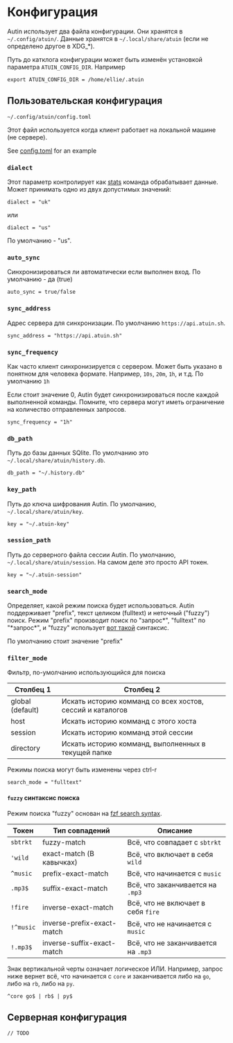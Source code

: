 # Конфигурация

Autin использует два файла конфигурации. Они хранятся в `~/.config/atuin/`. Данные
хранятся в `~/.local/share/atuin` (если не определено другое в XDG\_\*).

Путь до катклога конфигурации может быть изменён установкой 
параметра `ATUIN_CONFIG_DIR`. Например

```
export ATUIN_CONFIG_DIR = /home/ellie/.atuin
```

## Пользовательская конфигурация

```
~/.config/atuin/config.toml
```

Этот файл используется когда клиент работает на локальной машине (не сервере).

See [config.toml](../atuin-client/config.toml) for an example

### `dialect`

Этот параметр контролирует как [stats](stats.md) команда обрабатывает данные.
Может принимать одно из двух допустимых значений:

```
dialect = "uk"
```

или

```
dialect = "us"
```

По умолчанию - "us".

### `auto_sync`

Синхронизироваться ли автоматически если выполнен вход. По умолчанию - да (true)
```
auto_sync = true/false
```

### `sync_address`

Адрес сервера для синхронизации. По умолчанию `https://api.atuin.sh`.

```
sync_address = "https://api.atuin.sh"
```

### `sync_frequency`

Как часто клиент синхронизируется с сервером. Может быть указано в 
понятном для человека формате. Например, `10s`, `20m`, `1h`, и т.д.
По умолчанию `1h`

Если стоит значение 0, Autin будет синхронизироваться после каждой выполненной команды.
Помните, что сервера могут иметь ограничение на количество отправленных запросов.

```
sync_frequency = "1h"
```

### `db_path`

Путь до базы данных SQlite. По умолчанию это
`~/.local/share/atuin/history.db`.

```
db_path = "~/.history.db"
```

### `key_path`

Путь до ключа шифрования Autin. По умолчанию,
`~/.local/share/atuin/key`.

```
key = "~/.atuin-key"
```

### `session_path`

Путь до серверного файла сессии Autin. По умолчанию,
`~/.local/share/atuin/session`. На самом деле это просто API токен.

```
key = "~/.atuin-session"
```

### `search_mode`

Определяет, какой режим поиска будет использоваться. Autin поддерживает "prefix",
текст целиком (fulltext) и неточный ("fuzzy") поиск. Режим "prefix" производит
поиск по "запрос\*", "fulltext" по "\*запрос\*", и "fuzzy" использует 
[вот такой](#fuzzy-search-syntax) синтаксис.

По умолчанию стоит значение "prefix"

### `filter_mode`

Фильтр, по-умолчанию использующийся для поиска

| Столбец 1        | Столбец 2	                                                |
|------------------|-----------------------------------------------------------|
| global (default) | Искать историю комманд со всех хостов, сессий и каталогов |
| host             | Искать историю комманд с этого хоста                      |
| session          | Искать историю комманд этой сессии                        |
| directory        | Искать историю комманд, выполненных в текущей папке       |

Режимы поиска могут быть изменены через ctrl-r


```
search_mode = "fulltext"
```

#### `fuzzy` синтаксис поиска

Режим поиска "fuzzy" основан на
[fzf search syntax](https://github.com/junegunn/fzf#search-syntax).

| Токен     | Тип совпадений             | Описание                            |
|-----------|----------------------------|-------------------------------------|
| `sbtrkt`  | fuzzy-match                | Всё, что совпадает с `sbtrkt`       |
| `'wild`   | exact-match (В кавычках)   | Всё, что включает в себя `wild`     |
| `^music`  | prefix-exact-match         | Всё, что начинается с `music`       |
| `.mp3$`   | suffix-exact-match         | Всё, что заканчивается на `.mp3`    |
| `!fire`   | inverse-exact-match        | Всё, что не включает в себя `fire`  |
| `!^music` | inverse-prefix-exact-match | Всё, что не начинается с `music`    |
| `!.mp3$`  | inverse-suffix-exact-match | Всё, что не заканчивается на `.mp3` |

Знак вертикальной черты означает логическое ИЛИ. Например, запрос ниже вернет
всё, что начинается с `core` и заканчивается либо на `go`, либо на `rb`, либо на `py`.

```
^core go$ | rb$ | py$
```

## Серверная конфигурация

`// TODO`
